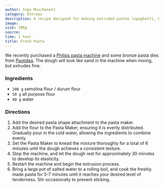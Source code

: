 ```yaml
---
author: Ingo Muschenetz
category: Entrees
description: A recipe designed for making extruded pastas (spaghetti, bucatini, etc.)
image: 
size: 300g
source: 
time: 1 hour
title: Fresh Pasta
---
```


We recently purchased a [Philips pasta machine](https://www.usa.philips.com/c-e/ho/cooking/pasta-maker.html) and some bronze pasta dies from [Pastidea](https://pastidea.com/en/). The dough will look like sand in the machine when mixing, but extrudes fine.

### Ingredients

* `200 g` semolina flour / durum flour
* `50 g` all purpose flour
* `90 g` water

### Directions

1. Add the desired pasta shape attachment to the pasta maker.
2. Add the flour to the Pasta Maker, ensuring it is evenly distributed. Gradually pour in the cold water, allowing the ingredients to combine evenly.
3. Set the Pasta Maker to knead the mixture thoroughly for a total of 6 minutes until the dough achieves a consistent texture.
4. Stop the machine, and let the dough rest for approximately 30 minutes to develop its elasticity.
5. Restart the machine and begin the extrusion process.
6. Bring a large pot of salted water to a rolling boil, and cook the freshly made pasta for 5-7 minutes until it reaches your desired level of tenderness. Stir occasionally to prevent sticking.
